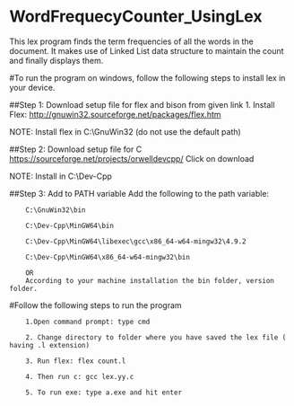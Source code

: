 # WordFrequecyCounter_UsingLex
This lex program finds the term frequencies of all the words in the document. It makes use of Linked List data structure to maintain the count and finally displays them.

#To run the program on windows, follow the following steps to install lex in your device.

##Step 1: Download setup file for flex and bison from given link
        1. Install Flex: http://gnuwin32.sourceforge.net/packages/flex.htm

NOTE: Install flex in C:\GnuWin32 (do not use the default path)

##Step 2: Download setup file for C
        https://sourceforge.net/projects/orwelldevcpp/
        Click on download

NOTE: Install in C:\Dev-Cpp

##Step 3: Add to PATH variable
        Add the following to the path variable:
        
        C:\GnuWin32\bin
        
        C:\Dev-Cpp\MinGW64\bin
        
        C:\Dev-Cpp\MinGW64\libexec\gcc\x86_64-w64-mingw32\4.9.2
        
        C:\Dev-Cpp\MinGW64\x86_64-w64-mingw32\bin
        
        OR
        According to your machine installation the bin folder, version folder.

#Follow the following steps to run the program

        1.Open command prompt: type cmd
  
        2. Change directory to folder where you have saved the lex file ( having .l extension)
  
        3. Run flex: flex count.l
  
        4. Then run c: gcc lex.yy.c
  
        5. To run exe: type a.exe and hit enter
